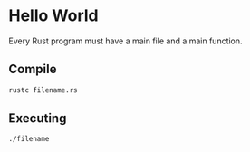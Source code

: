 # Hello World
Every Rust program must have a main file and a main function.

## Compile
```bash
rustc filename.rs
```

## Executing
```bash
./filename
```